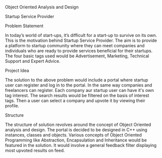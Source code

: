 Object Oriented Analysis and Design

Startup Service Provider                                       

Problem Statement

In today’s world of start-ups, it’s difficult for a start-up to survive on its own.
This is the motivation behind Startup Service Provider.
The aim is to provide a platform to startup community where they can meet companies and individuals who are ready to provide services beneficial for their startups. 
The four basic tags used would be Advertisement, Marketing, Technical Support and Expert Advice.

Project Idea

The solution to the above problem would include a portal where startup user can register and log in to the portal. 
In the same way companies and freelancers can register. Each company aur startup user can have it's own tag interest. 
The search results would be filtered on the basis of interest tags. 
Then a user can select a company and upvote it by viewing their profile.

Structure

The structure of solution revolves around the concept of Object Oriented analysis and design. 
The portal is decided to be designed in C++ using instances, classes and objects. 
Various concepts of Object Oriented Programming like Abstraction, Encapsulation and Inheritance would be featured in the solution.
It would involve a general feedback filter displaying most upvoted results on feed.

